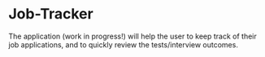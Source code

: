 # Job-Tracker
The application (work in progress!) will help the user to keep track of their job applications, and to quickly review the tests/interview outcomes.
